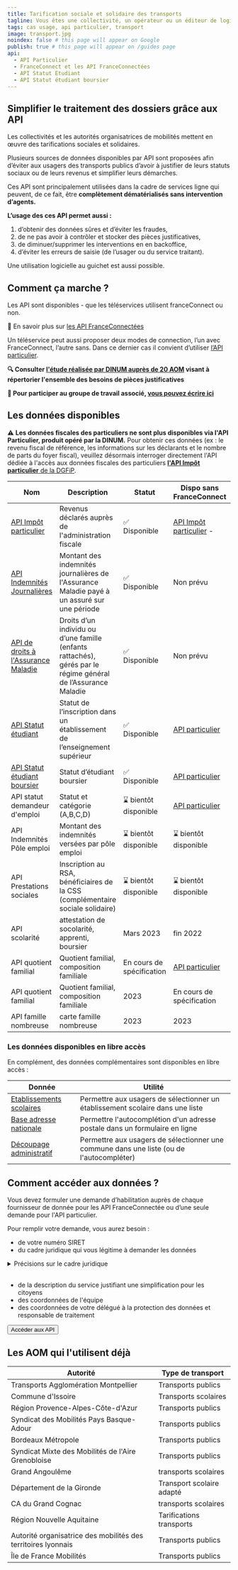 ```yaml
---
title: Tarification sociale et solidaire des transports
tagline: Vous êtes une collectivité, un opérateur ou un éditeur de logiciel ? Appliquez facilement un tarif de vos titres de transport adapté à la situation de vos usagers, en utilisant les API.
tags: cas usage, api particulier, transport
image: transport.jpg
noindex: false # this page will appear on Google
publish: true # this page will appear on /guides page
api:
  - API Particulier
  - FranceConnect et les API FranceConnectées
  - API Statut Etudiant
  - API Statut étudiant boursier
---
```


## Simplifier le traitement des dossiers grâce aux API

Les collectivités et les autorités organisatrices de mobilités mettent en œuvre des tarifications sociales et solidaires.

Plusieurs sources de données disponibles par API sont proposées afin d’éviter aux usagers des transports publics d’avoir à justifier de leurs statuts sociaux ou de leurs revenus et simplifier leurs démarches.

Ces API sont principalement utilisées dans la cadre de services ligne qui peuvent, de ce fait, être **complètement dématérialisés sans intervention d’agents.**

**L’usage des ces API permet aussi :**

1. d’obtenir des données sûres et d’éviter les fraudes,
2. de ne pas avoir à contrôler et stocker des pièces justificatives,
3. de diminuer/supprimer les interventions en   en backoffice,
4. d’éviter les erreurs de saisie (de l’usager ou du service traitant).

Une utilisation logicielle au guichet est aussi possible.

## Comment ça marche ?

Les API sont disponibles - que les téléservices utilisent  franceConnect ou non.

🔎 En savoir plus sur [les API FranceConnectées](https://api.gouv.fr/guides/api-franceconnectees)

Un téléservice peut aussi proposer deux modes de connection, l’un avec FranceConnect, l’autre sans.
Dans ce dernier cas il convient d’utiliser [l’API particulier](https://api.gouv.fr/les-api/api-particulier ).

**🔍 Consulter [l'étude réalisée par DINUM auprès de 20 AOM](/resources/rapport-gart.pdf) visant à répertorier l'ensemble des besoins de pièces justificatives**

**👋 Pour participer au groupe de travail associé, [vous pouvez écrire ici](mailto:contact@api.gouv.fr?subject=Participation-au-cas-d'usage-transports)**

## Les données disponibles

⚠️ **Les données fiscales des particuliers ne sont plus disponibles via l'API Particulier, produit opéré par la DINUM.** Pour obtenir ces données (ex : le revenu fiscal de référence, les informations sur les déclarants et le nombre de parts du foyer fiscal), veuillez désormais interroger directement l'API dédiée à l'accès aux données fiscales des particuliers [**l'API Impôt particulier** de la DGFiP](https://api.gouv.fr/les-api/impot-particulier).

| Nom       | Description                                         |Statut   |Dispo sans FranceConnect | Administration|
| --------- | --------- |----------------------------------------------------|-----------------|--------- |
| [API Impôt particulier](https://api.gouv.fr/les-api/impot-particulier)  | Revenus déclarés auprès de l'administration fiscale |✅ Disponible   |[API Impôt particulier](https://api.gouv.fr/les-api/impot-particulier) -  |DGFiP   |
| [API Indemnités Journalières](https://api.gouv.fr/les-api/api-indemnites-journalieres-cnam)   | Montant des indemnités journalières de l'Assurance Maladie payé à un assuré sur une période|✅ Disponible   |Non prévu |CNAM |
| [API de droits à l'Assurance Maladie](https://api.gouv.fr/les-api/api_ameli_droits_cnam) | Droits d’un individu ou d’une famille (enfants rattachés), gérés par le régime général de l’Assurance Maladie |✅ Disponible  |Non prévu |CNAM   |
| [API Statut étudiant](https://api.gouv.fr/les-api/api-statut-etudiant)| Statut de l’inscription dans un établissement de l’enseignement supérieur |✅ Disponible  |[API  particulier](https://api.gouv.fr/les-api/api-particulier)|MESRI   |
| [API Statut étudiant boursier](https://api.gouv.fr/les-api/api-statut-etudiant-boursier)| Statut d’étudiant boursier  |✅ Disponible  | [API  particulier](https://api.gouv.fr/les-api/api-particulier) |CNOUS / MESRI                                          |
| API statut demandeur d'emploi   |Statut et catégorie (A,B,C,D)   |⌛️ bientôt disponible |[API  particulier](https://api.gouv.fr/les-api/api-particulier)| Pôle Emploi                        |
| API Indemnités Pôle emploi   | Montant des indemnités versées par pôle emploi   |⌛️ bientôt disponible|⌛️ bientôt disponible |Pôle Emploi                        |
| API Prestations sociales   | Inscription au RSA, bénéficiaires de la CSS (complémentaire sociale solidaire) |⌛️ bientôt disponible   |⌛️ bientôt disponible|DSS |
|API scolarité | attestation de socolarité, apprenti, boursier |Mars 2023  |fin 2022|MEN|
|API quotient familial | Quotient familial, composition familiale|En cours de spécification  | [API  particulier](https://api.gouv.fr/les-api/api-particulier)|CNAF|
|API quotient familial| Quotient familial, composition familiale |  2023|En cours de spécification|MSA|
|API famille nombreuse| carte famille nombreuse |  2023|2023|Ministère des transports|

### Les données disponibles en libre accès

En complément, des données complémentaires sont disponibles en libre accès :

| Donnée  | Utilité                                             |
|---------| --------|
| [Etablissements scolaires](https://api.gouv.fr/les-api/api-annuaire-education)  | Permettre aux usagers de sélectionner un établissement scolaire dans une liste   |
| [Base adresse nationale](https://api.gouv.fr/les-api/base-adresse-nationale)  | Permettre l'autocomplétion d'un adresse postale dans un formulaire en ligne       |
| [Découpage administratif](https://api.gouv.fr/les-api/api-geo)  | Permettre aux usagers de sélectionner une commune dans une liste (ou de l'autocompléter) |

## Comment accéder aux données ?

Vous devez formuler une demande d’habilitation auprès de chaque fournisseur de donnée pour les API FranceConnectée ou d’une seule demande pour l'API particulier.

Pour remplir votre demande, vous aurez besoin :

- de votre numéro SIRET
- du cadre juridique qui vous légitime à demander les données

<details>
  <summary>Précisions sur le cadre juridique</summary>

L’article 114-8 du code des relations entre le public et l’administration oblige l’administration à échanger des données lors d’une démarche d’un usager.

Vous devez donc indiquer le cadre juridique qui vous légitime à instruire une demande d’un usager.

Pour le **transport scolaire** : Les transports scolaires sont des transports réguliers publics régis par l'[article L. 3111-7 du Code des transports](https://www.legifrance.gouv.fr/affichCodeArticle.do?cidTexte=LEGITEXT000023086525&idArticle=LEGIARTI000023070992&dateTexte=&categorieLien=cid)
 et par l'[article L. 214-18 du Code de l'éducation](https://www.legifrance.gouv.fr/affichCodeArticle.do?idArticle=LEGIARTI000030999998&cidTexte=LEGITEXT000006071191&dateTexte=20170901)

**Transport en commun** :  Article L1231-1 et L1231-3 du code des transports

</details>

<br>

- de la description du service justifiant une simplification pour les citoyens
- des coordonnées de l'équipe
- des coordonnées de votre délégué à la protection des données et responsable de traitement

<Button href="#les-donnees-disponibles">Accéder aux API</Button>

## Les AOM qui l'utilisent déjà

| Autorité | Type de transport |
| --- | --- |
| Transports Agglomération Montpellier | Transports publics |
| Commune d'Issoire   | Transports scolaires |
| Région Provence-Alpes-Côte-d'Azur | Transports publics |
| Syndicat des Mobilités Pays Basque-Adour | Transports publics |
| Bordeaux Métropole   | Transports publics |
| Syndicat Mixte des Mobilités de l'Aire Grenobloise | Transports publics |
| Grand Angoulême | transports scolaires |
| Département de la Gironde  | Transport scolaire adapté |
| CA du Grand Cognac | transports scolaires |
| Région Nouvelle Aquitaine  | Tarifications transports |
| Autorité organisatrice des mobilités des territoires lyonnais | Transports publics |
| Île de France Mobilités | Transports publics |
